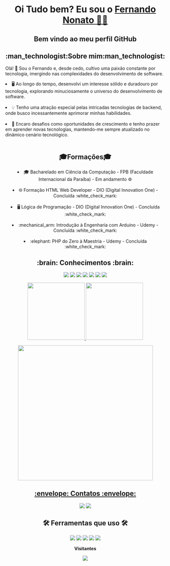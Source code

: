 <p> 
<h1 align="center">
    Oi Tudo bem? Eu sou o
    <a href="https://www.linkedin.com/in/fernando-nonato-014974236">Fernando Nonato 🖖🏻</a></h1>
    <h2 align = "center">Bem vindo ao meu perfil GitHub</h2>
</p>

<h2 align = "center">:man_technologist:Sobre mim:man_technologist:</h2>
<p>
    Olá! 👋 Sou o Fernando e, desde cedo, cultivo uma paixão constante por tecnologia, imergindo nas complexidades do desenvolvimento de software.<br>
 <li>🖥️ Ao longo do tempo, desenvolvi um interesse sólido e duradouro por tecnologia, explorando minuciosamente o universo do desenvolvimento de software.</li><br>
 <li>💡 Tenho uma atração especial pelas intricadas tecnologias de backend, onde busco incessantemente aprimorar minhas habilidades.</li><br>
 <li>🚀 Encaro desafios como oportunidades de crescimento e tenho prazer em aprender novas tecnologias, mantendo-me sempre atualizado no dinâmico cenário tecnológico.</li><br>
</p>

<h2 align = "center">🎓Formações🎓</h2>

<li align = "center">🎓 Bacharelado em Ciência da Computação -  FPB (Faculdade Internacional da Paraíba) - Em andamento ⚙️</li>
<br>
<li align = "center">🌐 Formação HTML Web Developer - DIO (Digital Innovation One) - Concluída :white_check_mark:</li>
<br>
<li align = "center">🖥️ Lógica de Programação - DIO (Digital Innovation One) - Concluída :white_check_mark:</li>
<br>
<li align = "center">:mechanical_arm: Introdução à Engenharia com Arduino - Udemy -Concluída :white_check_mark:</li>
<br>
<li align = "center">:elephant: PHP do Zero à Maestria - Udemy - Concluída :white_check_mark:</li>

</p>
 
<h2 align = "center">:brain: Conhecimentos :brain: </h2>
  <p align="center">
  <img src="https://img.shields.io/badge/Arduino-00979D?style=for-the-badge&logo=Arduino&logoColor=white"/>
  <img src= "https://img.shields.io/badge/CSS3-1572B6?style=for-the-badge&logo=css3&logoColor=white">
  <img src="https://img.shields.io/badge/docker-%230db7ed.svg?style=for-the-badge&logo=docker&logoColor=white"/>
  <img src="https://img.shields.io/badge/HTML5-E34F26?style=for-the-badge&logo=html5&logoColor=white"/>
  <img src="https://img.shields.io/badge/Java-ED8B00?style=for-the-badge&logo=java&logoColor=white"/>
  <img src="https://img.shields.io/badge/MySQL-005C84?style=for-the-badge&logo=mysql&logoColor=white"/>
  <img src="https://img.shields.io/badge/PHP-777BB4?style=for-the-badge&logo=php&logoColor=white"/>
  </p>

  <p align="center">
  <a href="https://github.com/Cyberfn" >
  <img height="180em" src="https://github-readme-stats.vercel.app/api/top-langs/?username=Cyberfn&layout=compact&langs_count=7&theme=midnight-purple"/>
  <img height="180em" src="https://github-readme-stats.vercel.app/api?username=Cyberfn&show_icons=true&theme=midnight-purple"/>
<p align="center">
  <img width="425" src="https://streak-stats.demolab.com/?user=Cyberfn&theme=midnight-purple"/>
</p>
</center>
      
<h2 align = "center">:envelope: Contatos :envelope:</h2>
 <p align = "center">
<a href = "mailto:fernandononatocco@gmail.com"><img src="https://img.shields.io/badge/Gmail-D14836?style=for-the-badge&logo=gmail&logoColor=white" target=" _blank"></a>
<a href="https://www.linkedin.com/in/fernando-nonato-014974236" target="_blank"><img src="https://img.shields.io/badge/-LinkedIn-%230077B5?style=for-the-badge&logo=linkedin&logoColor=white" target="_blank"></a>   
 </p>


<h2 align = "center"> 🛠 Ferramentas que uso 🛠 </h2>
<p align = "center">
<img src="https://img.shields.io/badge/Arduino_IDE-00979D?style=for-the-badge&logo=arduino&logoColor=white"/>
<img src = "https://img.shields.io/badge/Eclipse-2C2255?style=for-the-badge&logo=eclipse&logoColor=white">
<img src ="https://img.shields.io/badge/Figma-F24E1E?style=for-the-badge&logo=figma&logoColor=white"/>
<img src="https://img.shields.io/badge/Notion-000000?style=for-the-badge&logo=notion&logoColor=white"/>
<img src = "https://img.shields.io/badge/Visual_Studio-5C2D91?style=for-the-badge&logo=visual%20studio&logoColor=white">
</p>

<p align="center"><b>Visitantes</b></p>  
<p align="center"><img align="center" src="https://profile-counter.glitch.me/{Cyberfn}/count.svg" /></p> 
<br> 
